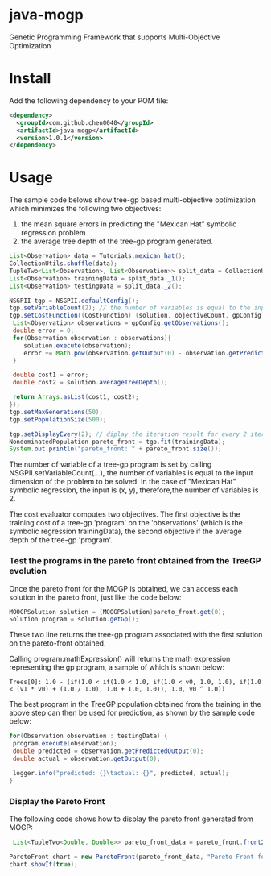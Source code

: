# java-mogp

Genetic Programming Framework that supports Multi-Objective Optimization

# Install 

Add the following dependency to your POM file:

```xml
<dependency>
  <groupId>com.github.chen0040</groupId>
  <artifactId>java-mogp</artifactId>
  <version>1.0.1</version>
</dependency>
```

# Usage

The sample code belows show tree-gp based multi-objective optimization which minimizes the following two objectives:

1. the mean square errors in predicting the "Mexican Hat" symbolic regression problem
2. the average tree depth of the tree-gp program generated.

```java
List<Observation> data = Tutorials.mexican_hat();
CollectionUtils.shuffle(data);
TupleTwo<List<Observation>, List<Observation>> split_data = CollectionUtils.split(data, 0.9);
List<Observation> trainingData = split_data._1();
List<Observation> testingData = split_data._2();

NSGPII tgp = NSGPII.defaultConfig();
tgp.setVariableCount(2); // the number of variables is equal to the input dimension of an observation in the "data" list
tgp.setCostFunction((CostFunction) (solution, objectiveCount, gpConfig) -> {
 List<Observation> observations = gpConfig.getObservations();
 double error = 0;
 for(Observation observation : observations){
    solution.execute(observation);
    error += Math.pow(observation.getOutput(0) - observation.getPredictedOutput(0), 2.0);
 }

 double cost1 = error;
 double cost2 = solution.averageTreeDepth();

 return Arrays.asList(cost1, cost2);
});
tgp.setMaxGenerations(50);
tgp.setPopulationSize(500);

tgp.setDisplayEvery(2); // diplay the iteration result for every 2 iterations
NondominatedPopulation pareto_front = tgp.fit(trainingData);
System.out.println("pareto_front: " + pareto_front.size());
```

The number of variable of a tree-gp program is set by calling NSGPII.setVariableCount(...), the number of variables is equal to the 
input dimension of the problem to be solved. In the case of "Mexican Hat" symbolic regression, the input is (x, y), therefore,the 
number of variables is 2.

The cost evaluator computes two objectives. The first objective is the training cost of a tree-gp 'program' on the 'observations' 
(which is the symbolic regression trainingData), the second objective if the average depth of the tree-gp 'program'.

### Test the programs in the pareto front obtained from the TreeGP evolution

Once the pareto front for the MOGP is obtained, we can access each solution in the pareto front, just like the code below:

```java
MOOGPSolution solution = (MOOGPSolution)pareto_front.get(0);
Solution program = solution.getGp();
```

These two line returns the tree-gp program associated with the first solution on the pareto-front obtained.
 
Calling program.mathExpression() will returns the math expression representing the gp program, a sample of which is shown below:

```
Trees[0]: 1.0 - (if(1.0 < if(1.0 < 1.0, if(1.0 < v0, 1.0, 1.0), if(1.0 < (v1 * v0) + (1.0 / 1.0), 1.0 + 1.0, 1.0)), 1.0, v0 ^ 1.0))
```

The best program in the TreeGP population obtained from the training in the above step can then be used for prediction, as shown by the sample code below:

```java
for(Observation observation : testingData) {
 program.execute(observation);
 double predicted = observation.getPredictedOutput(0);
 double actual = observation.getOutput(0);

 logger.info("predicted: {}\tactual: {}", predicted, actual);
}
```

### Display the Pareto Front

The following code shows how to display the pareto front generated from MOGP:

```java
 List<TupleTwo<Double, Double>> pareto_front_data = pareto_front.front2D();

ParetoFront chart = new ParetoFront(pareto_front_data, "Pareto Front for MO-GP");
chart.showIt(true);
```


